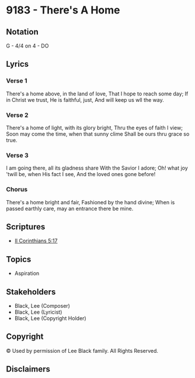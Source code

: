 # 9183 - There's A Home

## Notation

G - 4/4 on 4 - DO

## Lyrics

### Verse 1

There's a home above, in the land of love, That I hope to reach some day; If in Christ we trust, He is faithful, just, And will keep us wll the way.

### Verse 2

There's a home of light, with its glory bright, Thru the eyes of faith I view; Soon may come the time, when that sunny clime Shall be ours thru grace so true.

### Verse 3

I am going there, all its gladness share With the Savior I adore; Oh! what joy 'twill be, when His fact I see, And the loved ones gone before!

### Chorus

There's a home bright and fair, Fashioned by the hand divine; When is passed earthly care, may an entrance there be mine.


## Scriptures

- [II Corinthians 5:17](https://www.biblegateway.com/passage/?search=II%20Corinthians%205%3A17)

## Topics

- Aspiration

## Stakeholders

- Black, Lee (Composer)
- Black, Lee (Lyricist)
- Black, Lee (Copyright Holder)

## Copyright

© Used by permission of Lee Black family. All Rights Reserved.


## Disclaimers


